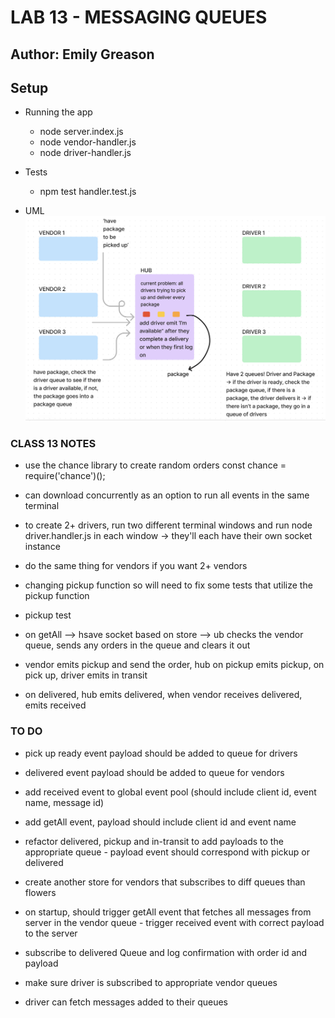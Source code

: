 # LAB 13 - MESSAGING QUEUES

## Author: Emily Greason

## Setup

- Running the app
  - node server.index.js
  - node vendor-handler.js
  - node driver-handler.js

- Tests
  - npm test handler.test.js

- UML
![lab-13-UML](/Screenshot%202023-08-14%20at%205.24.43%20PM.png)

### CLASS 13 NOTES

- use the chance library to create random orders
const chance = require('chance')();

- can download concurrently as an option to run all events in the same terminal
- to create 2+ drivers, run two different terminal windows and run node driver.handler.js in each window -> they'll each have their own socket instance
- do the same thing for vendors if you want 2+ vendors
- changing pickup function so will need to fix some tests that utilize the pickup function
- pickup test

- on getAll --> hsave socket based on store --> ub checks the vendor queue, sends any orders in the queue and clears it out

- vendor emits pickup and send the order, hub on pickup emits pickup, on pick up, driver emits in transit

- on delivered, hub emits delivered, when vendor receives delivered, emits received

### TO DO

- pick up ready event payload should be added to queue for drivers
- delivered event payload should be added to queue for vendors
- add received event to global event pool (should include client id, event name, message id)
- add getAll event, payload should include client id and event name
- refactor delivered, pickup and in-transit to add payloads to the appropriate queue - payload event should correspond with pickup or delivered

- create another store for vendors that subscribes to diff queues than flowers
- on startup, should trigger getAll event that fetches all messages from server in the vendor queue - trigger received event with correct payload to the server
- subscribe to delivered Queue and log confirmation with order id and payload

- make sure driver is subscribed to appropriate vendor queues
- driver can fetch messages added to their queues